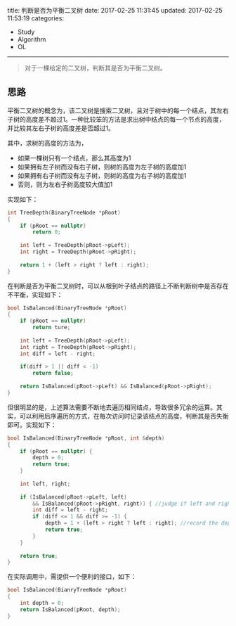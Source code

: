 title: 判断是否为平衡二叉树
date: 2017-02-25 11:31:45
updated: 2017-02-25 11:53:19
categories:
- Study
- Algorithm
- OL
---
> 对于一棵给定的二叉树，判断其是否为平衡二叉树。

## 思路

平衡二叉树的概念为，该二叉树是搜索二叉树，且对于树中的每一个结点，其左右子树的高度差不超过1。一种比较笨的方法是求出树中结点的每一个节点的高度，并比较其左右子树的高度差是否超过1。

其中，求树的高度的方法为，

- 如果一棵树只有一个结点，那么其高度为1
- 如果拥有左子树而没有右子树，则树的高度为左子树的高度加1
- 如果拥有右子树而没有左子树，则树的高度为右子树的高度加1
- 否则，则为左右子树高度较大值加1

实现如下：

```c++
int TreeDepth(BinaryTreeNode *pRoot)
{
    if (pRoot == nullptr)
        return 0;
    
    int left = TreeDepth(pRoot->pLeft);
    int right = TreeDepth(pRoot->pRight);
    
    return 1 + (left > right ? left : right);
}
```

在判断是否为平衡二叉树时，可以从根到叶子结点的路径上不断判断树中是否存在不平衡，实现如下：

```c++
bool IsBalanced(BinaryTreeNode *pRoot)
{
    if (pRoot == nullptr)
        return ture;
        
    int left = TreeDepth(pRoot->pLeft);
    int right = TreeDepth(pRoot->pRight);
    int diff = left - right;
    
    if(diff > 1 || diff < -1)
        return false;
    
    return IsBalanced(pRoot->pLeft) && IsBalanced(pRoot->pRight);
}
```

但很明显的是，上述算法需要不断地去遍历相同结点，导致很多冗余的运算。其实，可以利用后序遍历的方式，在每次访问时记录该结点的高度，判断其是否失衡即可。实现如下：

```c++
bool IsBalanced(BinaryTreeNode *pRoot, int &depth)
{
    if (pRoot == nullptr) {
        depth = 0;
        return true;
    }
    
    int left, right;
    
    if (IsBalanced(pRoot->pLeft, left)
        && IsBalanced(pRoot->pRight, right)) { //judge if left and right sub-tree balanced
        int diff = left - right;
        if (diff <= 1 && diff >= -1) {
            depth = 1 + (left > right ? left : right); //record the depth
            return true;
        }
    }
    
    return true;
}
```

在实际调用中，需提供一个便利的接口，如下：

```c++
bool IsBalanced(BianryTreeNode *pRoot)
{
    int depth = 0;
    return IsBalanced(pRoot, depth);
}
```